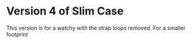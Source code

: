 # Version 4 of Slim Case

This version is for a watchy with the strap loops removed. For a smaller footprint